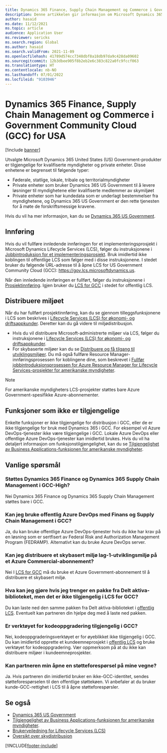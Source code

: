 ```yaml
---
title: Dynamics 365 Finance, Supply Chain Management og Commerce i Government Community Cloud (GCC) for USA
description: Denne artikkelen gir informasjon om Microsoft Dynamics 365 US Government-produkter som er tilgjengelige for kvalifiserte myndigheter og private enheter.
author: hasaid
ms.date: 11/12/2021
ms.topic: article
audience: Application User
ms.reviewer: sericks
ms.search.region: Global
ms.author: hasaid
ms.search.validFrom: 2021-11-09
ms.openlocfilehash: 41789d574cc7348dbf8a18db97da9c428da09602
ms.sourcegitcommit: 12b3dbee905f8b2eb2e6c383c822a0fc9fccf063
ms.translationtype: HT
ms.contentlocale: nb-NO
ms.lasthandoff: 07/01/2022
ms.locfileid: "9103946"
---
```

# <a name="dynamics-365-finance-supply-chain-management-and-commerce-in-us-government-community-cloud-gcc"></a>Dynamics 365 Finance, Supply Chain Management og Commerce i Government Community Cloud (GCC) for USA

[!include [banner](../includes/banner.md)]



Utvalgte Microsoft Dynamics 365 United States (US) Government-produkter er tilgjengelige for kvalifiserte myndigheter og private enheter. Disse enhetene er begrenset til følgende typer:

- Føderale, statlige, lokale, tribale og territorialmyndigheter
- Private enheter som bruker Dynamics 365 US Government til å levere løsninger til myndighetene eller kvalifiserte medlemmer av skymiljøet
- Private enheter som har kundedata som er underlagt bestemmelser fra myndighetene, og Dynamics 365 US Government er den rette tjenesten for å møte de forskriftsmessige kravene.

Hvis du vil ha mer informasjon, kan du se [Dynamics 365 US Government](/power-platform/admin/microsoft-dynamics-365-government).

## <a name="onboarding"></a>Innføring

Hvis du vil fullføre innledende innføringen for et implementeringsprosjekt i Microsoft Dynamics Lifecycle Services (LCS), følger du instruksjonene i [Jobbintroduksjon for et implementeringsprosjekt](../../../fin-ops-core/fin-ops/imp-lifecycle/onboard.md). Bruk imidlertid ikke koblingen til offentlige LCS som følger med i disse instruksjonene. I stedet bruker du følgende URL-adresse til å åpne LCS for US Government Community Cloud (GCC): <https://gov.lcs.microsoftdynamics.us>.

Når den innledende innføringen er fullført, følger du instruksjonene i [Prosjektinnføring](../lifecycle-services/project-onboarding.md). Igjen bruker du [LCS for GCC](https://gov.lcs.microsoftdynamics.us) i stedet for offentlig LCS.

## <a name="environment-deployment"></a>Distribuere miljøet

Når du har fullført prosjektinnføring, kan du se gjennom tilleggsfunksjonene i LCS som beskrives i [Lifecycle Services (LCS) for økonomi- og driftsappkunder](../../../fin-ops-core/dev-itpro/lifecycle-services/lcs-works-lcs.md). Deretter kan du gå videre til miljødistribusjon.

- Hvis du vil distribuere Microsoft-administrerte miljøer via LCS, følger du instruksjonene i [Lifecycle Services (LCS) for økonomi- og driftsappkunder](../../../fin-ops-core/dev-itpro/lifecycle-services/lcs-works-lcs.md#new-deployment-experience).
- For skybaserte miljøer kan du se [Distribuere og få tilgang til utviklingsmiljøer](../../../fin-ops-core/dev-itpro/dev-tools/access-instances.md). Du må også fullføre Resource Manager-innføringsprosessen for koblingene dine, som beskrevet i [Fullfør jobbintroduksjonsprosessen for Azure Resource Manager for Lifecycle Services-prosjekter for amerikanske myndigheter](arm-onbarding-us-goverment.md).

> [!NOTE]
> For amerikanske myndigheters LCS-prosjekter støttes bare Azure Government-spesifikke Azure-abonnementer.

## <a name="features-that-arent-available"></a>Funksjoner som ikke er tilgjengelige

Enkelte funksjoner er ikke tilgjengelige for distribusjon i GCC, eller de er ikke tilgjengelige for bruk med Dynamics 365 i GCC. For eksempel vil Azure DevOps-tjenester ikke være tilgjengelige i GCC. Lokale Azure DevOps eller offentlige Azure DevOps-tjenester kan imidlertid brukes. Hvis du vil ha detaljert informasjon om funksjonstilgjengelighet, kan du se [Tilgjengelighet av Business Applications-funksjonen for amerikanske myndigheter](https://aka.ms/BAPFunctionalParity).

## <a name="frequently-asked-questions"></a>Vanlige spørsmål

### <a name="are-dynamics-365-finance-and-dynamics-365-supply-chain-management-supported-in-gcc-high"></a>Støttes Dynamics 365 Finance og Dynamics 365 Supply Chain Management i GCC-High?

Nei Dynamics 365 Finance og Dynamics 365 Supply Chain Management støttes bare i GCC.

### <a name="can-i-use-public-azure-devops-with-finance-and-supply-chain-management-in-gcc"></a>Kan jeg bruke offentlig Azure DevOps med Finans og Supply Chain Management i GCC?

Ja, du kan bruke offentlige Azure DevOps-tjenester hvis du ikke har krav på en løsning som er sertfisert av Federal Risk and Authorization Management Program (FEDRAMP). Alternativt kan du bruke Azure DevOps server.

### <a name="can-i-deploy-a-cloud-hosted-environment-tier-1-development-environment-on-an-azure-commercial-subscription"></a>Kan jeg distribuere et skybasert miljø lag-1-utviklingsmiljø på et Azure Commercial-abonnement?

Nei I [LCS for GCC](https://gov.lcs.microsoftdynamics.us) må du bruke et Azure Government-abonnement til å distribuere et skybasert miljø.

### <a name="what-can-i-do-if-i-need-a-package-from-the-shared-asset-library-but-it-isnt-available-in-lcs-for-gcc"></a>Hva kan jeg gjøre hvis jeg trenger en pakke fra Delt aktiva-biblioteket, men det er ikke tilgjengelig i LCS for GCC?

Du kan laste ned den samme pakken fra Delt aktiva-biblioteket i [offentlig LCS](https://lcs.dynamics.com). Eventuelt kan partneren din hjelpe deg med å laste ned pakken.

### <a name="is-the-code-upgrade-tool-available-in-gcc"></a>Er verktøyet for kodeoppgradering tilgjengelig i GCC?

Nei, kodeoppgraderingsverktøyet er for øyeblikket ikke tilgjengelig i GCC. Du kan imidlertid opprette et kundeemneprosjekt i [offentlig LCS](https://lcs.dynamics.com) og bruke verktøyet for kodeoppgradering. Vær oppmerksom på at du ikke kan distribuere miljøer i kundeemneprosjekter.

### <a name="can-my-partner-open-a-support-ticket-on-my-behalf"></a>Kan partneren min åpne en støtteforespørsel på mine vegne?

Ja. Hvis partneren din imidlertid bruker en ikke-GCC-identitet, sendes støtteforespørselen til den offentlige støttekøen. Vi anbefaler at du bruker kunde-GCC-rettighet i LCS til å åpne støtteforespørsler.

## <a name="see-also"></a>Se også

- [Dynamics 365 US Government](/power-platform/admin/microsoft-dynamics-365-government)
- [Tilgjengelighet av Business Applications-funksjonen for amerikanske myndigheter](https://aka.ms/BAPFunctionalParity).
- [Brukerveiledning for Lifecycle Services (LCS)](../../../fin-ops-core/dev-itpro/lifecycle-services/lcs-user-guide.md)
- [Oversikt over skydistribusjon](../../../fin-ops-core/dev-itpro/deployment/cloud-deployment-overview.md)

[!INCLUDE[footer-include](../../../includes/footer-banner.md)]

